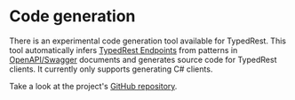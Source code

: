 # Code generation

There is an experimental code generation tool available for TypedRest. This tool automatically infers [TypedRest Endpoints](../endpoints/index.md) from patterns in [OpenAPI/Swagger](https://swagger.io/resources/open-api/) documents and generates source code for TypedRest clients. It currently only supports generating C# clients.

Take a look at the project's [GitHub repository](https://github.com/TypedRest/CodeGeneration/).
